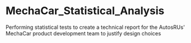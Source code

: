 # MechaCar_Statistical_Analysis
Performing statistical tests to create a technical report for the AutosRUs' MechaCar product development team to justify design choices
